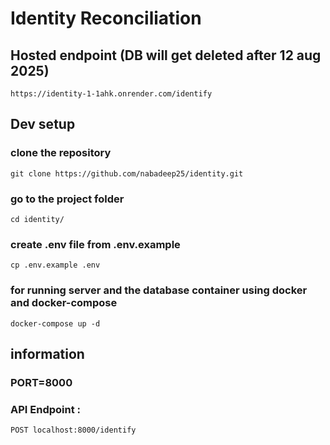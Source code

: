 
# Identity Reconciliation

## Hosted endpoint (DB will get deleted after 12 aug 2025)
```
https://identity-1-1ahk.onrender.com/identify

```

##  Dev setup

### clone the repository
```
git clone https://github.com/nabadeep25/identity.git

```

### go to the project folder
```
cd identity/

```
### create .env file from .env.example
```
cp .env.example .env

```
 
### for running server and the database container using docker and docker-compose
```
docker-compose up -d
```

## information
### PORT=8000
### API Endpoint :
```
POST localhost:8000/identify
```

